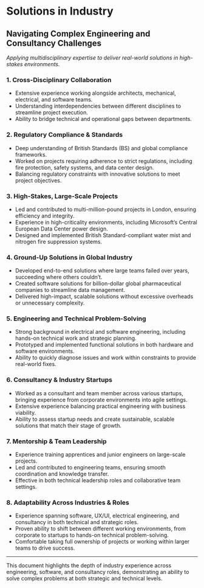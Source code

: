 
# Solutions in Industry

## Navigating Complex Engineering and Consultancy Challenges
*Applying multidisciplinary expertise to deliver real-world solutions in high-stakes environments.*

### 1. **Cross-Disciplinary Collaboration**
- Extensive experience working alongside architects, mechanical, electrical, and software teams.
- Understanding interdependencies between different disciplines to streamline project execution.
- Ability to bridge technical and operational gaps between departments.

### 2. **Regulatory Compliance & Standards**
- Deep understanding of British Standards (BS) and global compliance frameworks.
- Worked on projects requiring adherence to strict regulations, including fire protection, safety systems, and data center design.
- Balancing regulatory constraints with innovative solutions to meet project objectives.

### 3. **High-Stakes, Large-Scale Projects**
- Led and contributed to multi-million-pound projects in London, ensuring efficiency and integrity.
- Experience in high-criticality environments, including Microsoft’s Central European Data Center power design.
- Designed and implemented British Standard-compliant water mist and nitrogen fire suppression systems.

### 4. **Ground-Up Solutions in Global Industry**
- Developed end-to-end solutions where large teams failed over years, succeeding where others couldn’t.
- Created software solutions for billion-dollar global pharmaceutical companies to streamline data management.
- Delivered high-impact, scalable solutions without excessive overheads or unnecessary complexity.

### 5. **Engineering and Technical Problem-Solving**
- Strong background in electrical and software engineering, including hands-on technical work and strategic planning.
- Prototyped and implemented functional solutions in both hardware and software environments.
- Ability to quickly diagnose issues and work within constraints to provide real-world fixes.

### 6. **Consultancy & Industry Startups**
- Worked as a consultant and team member across various startups, bringing experience from corporate environments into agile settings.
- Extensive experience balancing practical engineering with business viability.
- Ability to assess startup needs and create sustainable, scalable solutions that match their stage of growth.

### 7. **Mentorship & Team Leadership**
- Experience training apprentices and junior engineers on large-scale projects.
- Led and contributed to engineering teams, ensuring smooth coordination and knowledge transfer.
- Effective in both technical leadership roles and collaborative team settings.

### 8. **Adaptability Across Industries & Roles**
- Experience spanning software, UX/UI, electrical engineering, and consultancy in both technical and strategic roles.
- Proven ability to shift between different working environments, from corporate to startups to hands-on technical problem-solving.
- Comfortable taking full ownership of projects or working within larger teams to drive success.

---

This document highlights the depth of industry experience across engineering, software, and consultancy roles, demonstrating an ability to solve complex problems at both strategic and technical levels.


